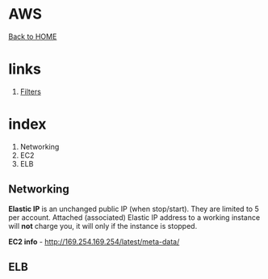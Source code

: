 # AWS

[Back to HOME](https://prone19.github.io/)

# links
1. [Filters](filters)

# index
1. Networking
2. EC2
3. ELB

## Networking 
**Elastic IP** is an unchanged public IP (when stop/start). They are limited to 5 per account. 
Attached (associated) Elastic IP address to a working instance will **not** charge you, it will only if the instance is stopped.  

**EC2 info** - http://169.254.169.254/latest/meta-data/

## ELB



